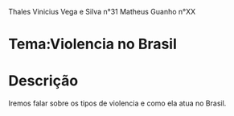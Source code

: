 Thales Vinicius Vega e Silva n°31
Matheus Guanho n°XX

# Tema:Violencia no Brasil


# Descrição

Iremos falar sobre os tipos de violencia e como ela atua no Brasil.
